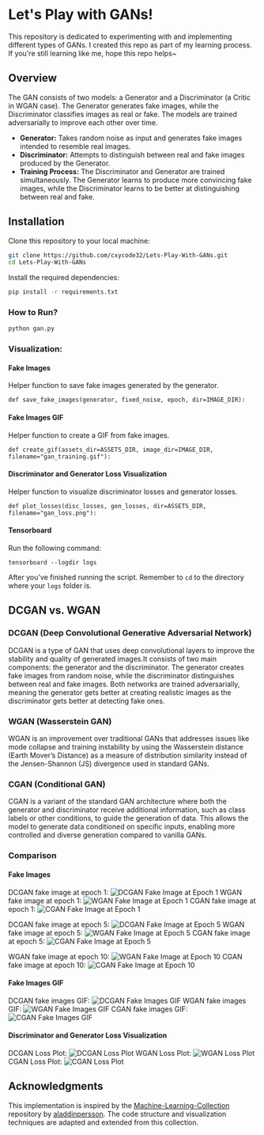 # Let's Play with GANs!

This repository is dedicated to experimenting with and implementing different types of GANs. I created this repo as part of my learning process. If you're still learning like me, hope this repo helps~


## Overview

The GAN consists of two models: a Generator and a Discriminator (a Critic in WGAN case). The Generator generates fake images, while the Discriminator classifies images as real or fake. The models are trained adversarially to improve each other over time.

- **Generator:** Takes random noise as input and generates fake images intended to resemble real images.
- **Discriminator:** Attempts to distinguish between real and fake images produced by the Generator.
- **Training Process:** The Discriminator and Generator are trained simultaneously. The Generator learns to produce more convincing fake images, while the Discriminator learns to be better at distinguishing between real and fake.


## Installation

Clone this repository to your local machine:
```bash
git clone https://github.com/cxycode32/Lets-Play-With-GANs.git
cd Lets-Play-With-GANs
```

Install the required dependencies:
```bash
pip install -r requirements.txt
```


### How to Run?
```bash
python gan.py
```

### Visualization:

#### Fake Images
Helper function to save fake images generated by the generator.
```
def save_fake_images(generator, fixed_noise, epoch, dir=IMAGE_DIR):
```

#### Fake Images GIF
Helper function to create a GIF from fake images.
```
def create_gif(assets_dir=ASSETS_DIR, image_dir=IMAGE_DIR, filename="gan_training.gif"):
```

#### Discriminator and Generator Loss Visualization
Helper function to visualize discriminator losses and generator losses.
```
def plot_losses(disc_losses, gen_losses, dir=ASSETS_DIR, filename="gan_loss.png"):
```

#### Tensorboard
Run the following command:
```
tensorboard --logdir logs
```
After you've finished running the script. Remember to `cd` to the directory where your `logs` folder is.


## DCGAN vs. WGAN

### DCGAN (Deep Convolutional Generative Adversarial Network)

DCGAN is a type of GAN that uses deep convolutional layers to improve the stability and quality of generated images.It consists of two main components: the generator and the discriminator.
The generator creates fake images from random noise, while the discriminator distinguishes between real and fake images.
Both networks are trained adversarially, meaning the generator gets better at creating realistic images as the discriminator gets better at detecting fake ones.

### WGAN (Wasserstein GAN)

WGAN is an improvement over traditional GANs that addresses issues like mode collapse and training instability by using the Wasserstein distance (Earth Mover’s Distance) as a measure of distribution similarity instead of the Jensen-Shannon (JS) divergence used in standard GANs.

### CGAN (Conditional GAN)

CGAN is a variant of the standard GAN architecture where both the generator and discriminator receive additional information, such as class labels or other conditions, to guide the generation of data. This allows the model to generate data conditioned on specific inputs, enabling more controlled and diverse generation compared to vanilla GANs.

### Comparison

#### Fake Images
DCGAN fake image at epoch 1:
![DCGAN Fake Image at Epoch 1](./dcgan_fake_images/epoch_0.png)
WGAN fake image at epoch 1:
![WGAN Fake Image at Epoch 1](./wgan_fake_images/epoch_0.png)
CGAN fake image at epoch 1:
![CGAN Fake Image at Epoch 1](./cgan_fake_images/epoch_0.png)

DCGAN fake image at epoch 5:
![DCGAN Fake Image at Epoch 5](./dcgan_fake_images/epoch_4.png)
WGAN fake image at epoch 5:
![WGAN Fake Image at Epoch 5](./wgan_fake_images/epoch_4.png)
CGAN fake image at epoch 5:
![CGAN Fake Image at Epoch 5](./cgan_fake_images/epoch_4.png)

WGAN fake image at epoch 10:
![WGAN Fake Image at Epoch 10](./wgan_fake_images/epoch_9.png)
CGAN fake image at epoch 10:
![CGAN Fake Image at Epoch 10](./cgan_fake_images/epoch_9.png)

#### Fake Images GIF

DCGAN fake images GIF:
![DCGAN Fake Images GIF](./assets/dcgan_training.gif)
WGAN fake images GIF:
![WGAN Fake Images GIF](./assets/wgan_training.gif)
CGAN fake images GIF:
![CGAN Fake Images GIF](./assets/cgan_training.gif)

#### Discriminator and Generator Loss Visualization

DCGAN Loss Plot:
![DCGAN Loss Plot](./assets/dcgan_loss.png)
WGAN Loss Plot:
![WGAN Loss Plot](./assets/wgan_loss.png)
CGAN Loss Plot:
![CGAN Loss Plot](./assets/cgan_loss.png)


## Acknowledgments

This implementation is inspired by the [Machine-Learning-Collection](https://github.com/aladdinpersson/Machine-Learning-Collection) repository by [aladdinpersson](https://github.com/aladdinpersson). The code structure and visualization techniques are adapted and extended from this collection.